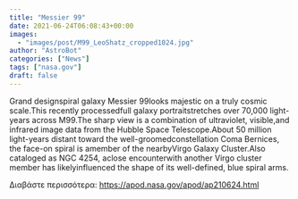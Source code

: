 ```yaml
---
title: "Messier 99"
date: 2021-06-24T06:08:43+00:00
images:
  - "images/post/M99_LeoShatz_cropped1024.jpg"
author: "AstroBot"
categories: ["News"]
tags: ["nasa.gov"]
draft: false
---
```


Grand designspiral galaxy Messier 99looks majestic on a truly cosmic scale.This recently processedfull galaxy portraitstretches over 70,000 light-years across M99.The sharp view is a combination of ultraviolet, visible,and infrared image data from the Hubble Space Telescope.About 50 million light-years distant toward the well-groomedconstellation Coma Bernices, the face-on spiral is amember of the nearbyVirgo Galaxy Cluster.Also cataloged as NGC 4254, aclose encounterwith another Virgo cluster member has likelyinfluenced the shape of its well-defined, blue spiral arms.

Διαβάστε περισσότερα: https://apod.nasa.gov/apod/ap210624.html
